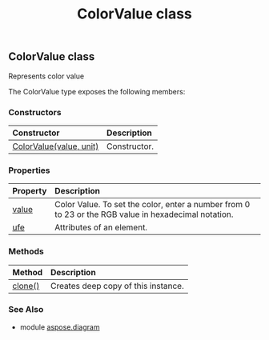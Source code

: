 ﻿---
title: ColorValue class
second_title: Aspose.Diagram for Python via .NET API References
description: 
type: docs
weight: 270
url: /python-net/aspose.diagram/colorvalue/
is_root: false
---

## ColorValue class

Represents color value



The ColorValue type exposes the following members:

### Constructors
| Constructor | Description |
| :- | :- |
| [ColorValue(value, unit)](/diagram/python-net/aspose.diagram/colorvalue/__init__/#str-MeasureConst) | Constructor. |


### Properties
| Property | Description |
| :- | :- |
| [value](/diagram/python-net/aspose.diagram/colorvalue/value) | Color Value. To set the color, enter a number from 0 to 23 or the RGB value in hexadecimal notation. |
| [ufe](/diagram/python-net/aspose.diagram/colorvalue/ufe) | Attributes of an element. |


### Methods
| Method | Description |
| :- | :- |
| [clone()](/diagram/python-net/aspose.diagram/colorvalue/clone/#) | Creates deep copy of this instance. |


### See Also

* module [aspose.diagram](../)
